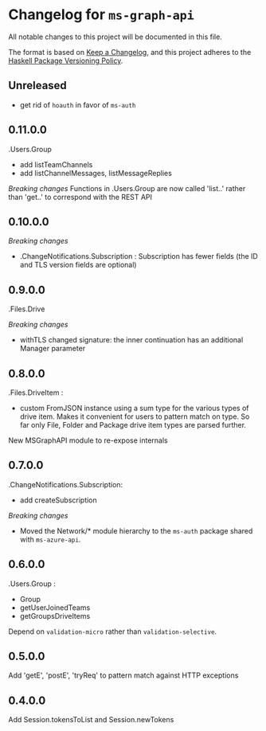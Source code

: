 # Changelog for `ms-graph-api`

All notable changes to this project will be documented in this file.

The format is based on [Keep a Changelog](https://keepachangelog.com/en/1.0.0/),
and this project adheres to the
[Haskell Package Versioning Policy](https://pvp.haskell.org/).

## Unreleased

- get rid of `hoauth` in favor of `ms-auth`

## 0.11.0.0

.Users.Group
- add listTeamChannels
- add listChannelMessages, listMessageReplies

*Breaking changes*
Functions in .Users.Group are now called 'list..' rather than 'get..' to correspond with the REST API


## 0.10.0.0

*Breaking changes*
- .ChangeNotifications.Subscription : Subscription has fewer fields (the ID and TLS version fields are optional)

## 0.9.0.0

.Files.Drive

*Breaking changes*
- withTLS changed signature: the inner continuation has an additional Manager parameter


## 0.8.0.0

.Files.DriveItem :
- custom FromJSON instance using a sum type for the various types of drive item. Makes it convenient for users to pattern match on type. So far only File, Folder and Package drive item types are parsed further.

New MSGraphAPI module to re-expose internals


## 0.7.0.0

.ChangeNotifications.Subscription:
- add createSubscription

*Breaking changes*
- Moved the Network/* module hierarchy to the `ms-auth` package shared with `ms-azure-api`.

## 0.6.0.0

.Users.Group :
- Group
- getUserJoinedTeams
- getGroupsDriveItems

Depend on `validation-micro` rather than `validation-selective`.

## 0.5.0.0

Add 'getE', 'postE', 'tryReq' to pattern match against HTTP exceptions

## 0.4.0.0

Add Session.tokensToList and Session.newTokens
